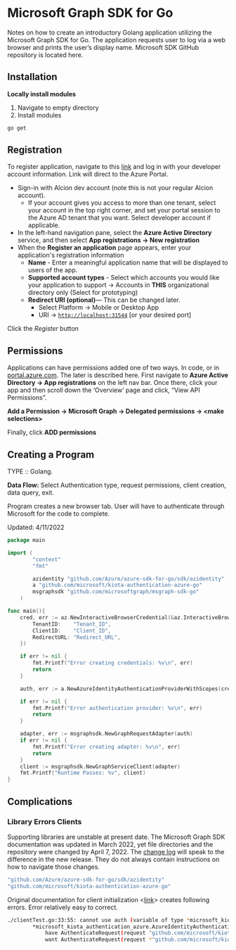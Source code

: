 # Microsoft Graph SDK for Go

Notes on how to create an introductory Golang application utilizing the
Microsoft Graph SDK for Go. The application requests user to log via a web
browser and prints the user’s display name. Microsoft SDK GitHub repository is
located here.

## Installation

**Locally install modules**

1. Navigate to empty directory
3. Install modules

```bash
go get
```

## Registration

To register application, navigate to this
[link](https://docs.microsoft.com/en-gb/graph/auth-register-app-v2) and log in
with your developer account information. Link will direct to the Azure Portal.

- Sign-in with Alcion dev account (note this is not your regular Alcion
    account).
  - If your account gives you access to more than one tenant, select your
    account in the top right corner, and set your portal session to the Azure
    AD tenant that you want. Select developer account if applicable.
- In the left-hand navigation pane, select the **Azure Active Directory**
  service, and then select **App registrations → New registration**
- When the **Register an application** page appears, enter your application's
  registration information
  - **Name** - Enter a meaningful application name that will be displayed to
    users of the app.
  - **Supported account types** - Select which accounts you would like your
    application to support → Accounts in **THIS** organizational directory only
    (Select for prototyping)
  - **Redirect URI (optional)**— This can be changed later.
    - Select Platform →  Mobile or Desktop App
    - URI → [`http://localhost:31544`](http://localhost:31544/) [or your
      desired port]

Click the  *Register* button

## Permissions

Applications can have permissions added one of two ways. In code, or in
[portal.azure.com](http://portal.azure.com). The later is described here.
First navigate to **Azure Active Directory → App registrations** on the left nav
bar. Once there, click your app and then scroll down the ‘Overview’ page and
click, “View API Permissions”.

**Add a Permission → Microsoft Graph → Delegated permissions → \<make
selections\>**

Finally, click **ADD permissions**

## Creating a Program

TYPE :: Golang.

**Data Flow:**   Select Authentication type, request permissions, client
creation, data query, exit.

Program creates a new browser tab. User will have to authenticate through
Microsoft for the code to complete.

Updated: 4/11/2022

```go
package main

import (
        "context"
        "fmt"

        azidentity "github.com/Azure/azure-sdk-for-go/sdk/azidentity"
        a "github.com/microsoft/kiota-authentication-azure-go"
        msgraphsdk "github.com/microsoftgraph/msgraph-sdk-go"
    )

func main(){
    cred, err := az.NewInteractiveBrowserCredential(&az.InteractiveBrowserCredentialOptions {
        TenantID:    "Tenant_ID",
        ClientID:    "Client_ID",
        RedirectURL: "Redirect_URL",
    })

    if err != nil {
        fmt.Printf("Error creating credentials: %v\n", err)
        return
    }

    auth, err := a.NewAzureIdentityAuthenticationProviderWithScopes(cred, []string{"User.Read"})

    if err != nil {
        fmt.Printf("Error authentication provider: %v\n", err)
        return
    }

    adapter, err := msgraphsdk.NewGraphRequestAdapter(auth)
    if err != nil {
        fmt.Printf("Error creating adapter: %v\n", err)
        return
    }
    client := msgraphsdk.NewGraphServiceClient(adapter)
    fmt.Printf("Runtime Passes: %v", client)
}
```

## Complications

### Library Errors Clients

Supporting libraries are unstable at present date. The Microsoft Graph SDK
documentation was updated in March 2022, yet file directories and the
repository were changed by April 7, 2022. The [change
log](https://github.com/microsoftgraph/msgraph-sdk-go/blob/main/CHANGELOG.md)
will speak to the difference in the new release. They do not always contain
instructions on how to navigate those changes.

```go
"github.com/Azure/azure-sdk-for-go/sdk/azidentity"
"github.com/microsoft/kiota-authentication-azure-go"
```

Original documentation for client initialization
<[link](https://docs.microsoft.com/en-gb/graph/sdks/create-client?tabs=Go)>
creates following errors. Error relatively easy to correct.

```bash
./clientTest.go:33:55: cannot use auth (variable of type *microsoft_kiota_authentication_azure.AzureIdentityAuthenticationProvider) as type "github.com/microsoft/kiota-abstractions-go/authentication".AuthenticationProvider in argument to msgraphsdk.NewGraphRequestAdapter:
		*microsoft_kiota_authentication_azure.AzureIdentityAuthenticationProvider does not implement "github.com/microsoft/kiota-abstractions-go/authentication".AuthenticationProvider (wrong type for AuthenticateRequest method)
    		have AuthenticateRequest(request "github.com/microsoft/kiota/abstractions/go".RequestInformation) error
        	want AuthenticateRequest(request *"github.com/microsoft/kiota-abstractions-go".RequestInformation) error
```

